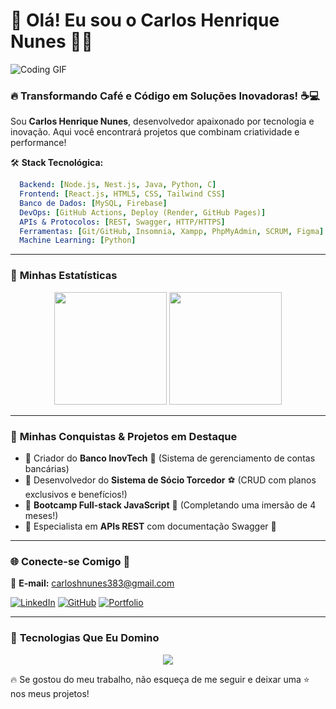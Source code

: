 # 🌟 Olá! Eu sou o Carlos Henrique Nunes 👨‍💻

![Coding GIF](https://media.giphy.com/media/qgQUggAC3Pfv687qPC/giphy.gif)

### 🔥 Transformando Café e Código em Soluções Inovadoras! ☕💻

Sou **Carlos Henrique Nunes**, desenvolvedor apaixonado por tecnologia e inovação. Aqui você encontrará projetos que combinam criatividade e performance!

🛠 **Stack Tecnológica:**
```yaml
  Backend: [Node.js, Nest.js, Java, Python, C]
  Frontend: [React.js, HTML5, CSS, Tailwind CSS]
  Banco de Dados: [MySQL, Firebase]
  DevOps: [GitHub Actions, Deploy (Render, GitHub Pages)]
  APIs & Protocolos: [REST, Swagger, HTTP/HTTPS]
  Ferramentas: [Git/GitHub, Insomnia, Xampp, PhpMyAdmin, SCRUM, Figma]
  Machine Learning: [Python]
```
---
### 🚀 **Minhas Estatísticas**
<div align="center">
  <img height="180em" src="https://github-readme-stats.vercel.app/api?username=CarlosHNDev&show_icons=true&theme=radical&include_all_commits=true&count_private=true" />
  <img height="180em" src="https://github-readme-stats.vercel.app/api/top-langs/?username=CarlosHNDev&layout=compact&langs_count=10&theme=radical" />
</div>

---
### 🎯 **Minhas Conquistas & Projetos em Destaque**
- 🔹 Criador do **Banco InovTech** 🏦 (Sistema de gerenciamento de contas bancárias)
- 🔹 Desenvolvedor do **Sistema de Sócio Torcedor** ⚽ (CRUD com planos exclusivos e benefícios!)
- 🔹 **Bootcamp Full-stack JavaScript** 🚀 (Completando uma imersão de 4 meses!)
- 🔹 Especialista em **APIs REST** com documentação Swagger 📜

---
### 🌐 **Conecte-se Comigo** 📡
📩 **E-mail:** carloshnunes383@gmail.com

[![LinkedIn](https://img.shields.io/badge/-LinkedIn-0077B5?style=for-the-badge&logo=linkedin&logoColor=white)](https://www.linkedin.com/in/carlos-henrique-nunes-234005190)
[![GitHub](https://img.shields.io/badge/-GitHub-181717?style=for-the-badge&logo=github&logoColor=white)](https://github.com/CarlosHNDev)
[![Portfolio](https://img.shields.io/badge/-Portfolio-FF5722?style=for-the-badge&logo=react&logoColor=white)](https://github.com/CarlosHNDev)

---
### 🎨 **Tecnologias Que Eu Domino**
<div align="center">
  <img src="https://skillicons.dev/icons?i=js,ts,nodejs,nestjs,react,html,css,tailwind,mysql,java,python,git,github,swagger,figma" />
</div>

🔥 Se gostou do meu trabalho, não esqueça de me seguir e deixar uma ⭐ nos meus projetos!
